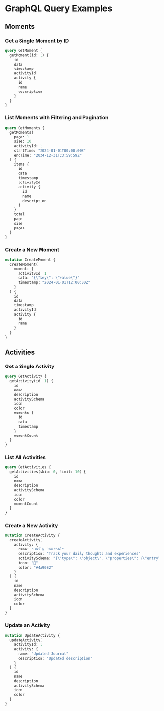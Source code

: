 # GraphQL Query Examples

## Moments

### Get a Single Moment by ID
```graphql
query GetMoment {
  getMoment(id: 1) {
    id
    data
    timestamp
    activityId
    activity {
      id
      name
      description
    }
  }
}
```

### List Moments with Filtering and Pagination
```graphql
query GetMoments {
  getMoments(
    page: 1
    size: 10
    activityId: 1
    startTime: "2024-01-01T00:00:00Z"
    endTime: "2024-12-31T23:59:59Z"
  ) {
    items {
      id
      data
      timestamp
      activityId
      activity {
        id
        name
        description
      }
    }
    total
    page
    size
    pages
  }
}
```

### Create a New Moment
```graphql
mutation CreateMoment {
  createMoment(
    moment: {
      activityId: 1
      data: "{\"key\": \"value\"}"
      timestamp: "2024-01-01T12:00:00Z"
    }
  ) {
    id
    data
    timestamp
    activityId
    activity {
      id
      name
    }
  }
}
```

## Activities

### Get a Single Activity
```graphql
query GetActivity {
  getActivity(id: 1) {
    id
    name
    description
    activitySchema
    icon
    color
    moments {
      id
      data
      timestamp
    }
    momentCount
  }
}
```

### List All Activities
```graphql
query GetActivities {
  getActivities(skip: 0, limit: 10) {
    id
    name
    description
    activitySchema
    icon
    color
    momentCount
  }
}
```

### Create a New Activity
```graphql
mutation CreateActivity {
  createActivity(
    activity: {
      name: "Daily Journal"
      description: "Track your daily thoughts and experiences"
      activitySchema: "{\"type\": \"object\", \"properties\": {\"entry\": {\"type\": \"string\"}}}"
      icon: "📝"
      color: "#4A90E2"
    }
  ) {
    id
    name
    description
    activitySchema
    icon
    color
  }
}
```

### Update an Activity
```graphql
mutation UpdateActivity {
  updateActivity(
    activityId: 1
    activity: {
      name: "Updated Journal"
      description: "Updated description"
    }
  ) {
    id
    name
    description
    activitySchema
    icon
    color
  }
}
```
